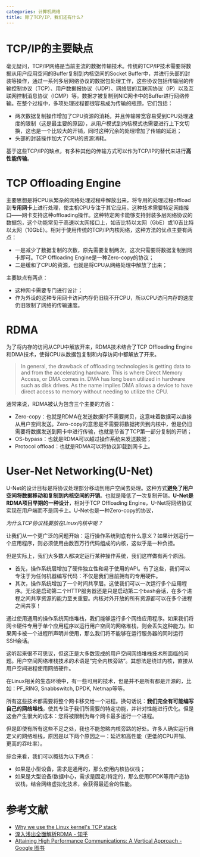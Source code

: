 ```yaml
---
categories: 计算机网络
title: 除了TCP/IP，我们还有什么?
---
```


# TCP/IP的主要缺点

毫无疑问，TCP/IP网络是当前主流的数据传输技术。传统的TCP/IP技术需要将数据从用户应用空间的Buffer复制到内核空间的Socket Buffer中，并进行头部的封装等操作，通过一系列多层网络协议的数据包处理工作，这些协议包括传输层的传输控制协议（TCP）、用户数据报协议（UDP）、网络层的互联网协议（IP）以及互联网控制消息协议（ICMP）等。数据才被复制到NIC网卡中的Buffer进行网络传输。在整个过程中，多项处理过程都很容易成为传输的瓶颈，它们包括：

- 两次数据复制操作增加了CPU资源的消耗，并且传输带宽容易受到CPU处理速度的限制（这是最主要的原因），从用户模式到内核模式也需要进行上下文切换，这也是一个比较大的开销，同时这种冗余的处理增加了传输的延迟；
- 头部的封装操作加大了CPU的资源消耗。

基于这些TCP/IP的缺点，有多种其他的传输方式可以作为TCP/IP的替代来进行**高性能传输**。

# TCP Offloading Engine

主要思想是将CPU从繁杂的网络处理过程中解放出来，将专用的处理过程offload到**专用网卡**上进行处理，使主机CPU专注于其它应用。这种技术需要特定网络接口——网卡支持这种offloading操作。这种特定网卡能够支持封装多层网络协议的数据包，这个功能常见于高速以太网接口上，如吉比特以太网（GbE）或10吉比特以太网（10GbE）。相对于使用传统的TCP/IP内核网络，这种方法的优点主要有两点：

- 一是减少了数据复制的次数，原先需要复制两次，这次只需要将数据复制到网卡即可。TCP Offloading Engine是一种Zero-copy的协议；
- 二是缓和了CPU的资源，也就是将CPU从网络处理中解放了出来；

主要缺点有两点：

- 这种网卡需要专门进行设计；
- 作为外设的这种专用网卡访问内存仍旧绕不开CPU，所以CPU访问内存的速度仍旧限制了网络的传输速度。

# RDMA

为了将内存的访问从CPU中解放开来，RDMA技术结合了TCP Offloading Engine和DMA技术，使得CPU从数据包复制和内存访问中都解放了开来。

> In general, the drawback of offloading technologies is getting data to and from the accelerating hardware. This is where Direct Memory Access, or DMA comes in. DMA has long been utilized in hardware such as disk drives. As the name implies DMA allows a device to have direct access to memory without needing to utilize the CPU.

通常来说，RDMA被认为包含三个主要的方面：

- Zero-copy：也就是RDMA在发送数据时不需要拷贝，这意味着数据可以直接从用户空间发送。Zero-copy的意思是不需要将数据拷贝到内核中，但是仍旧需要将数据发送到网卡中进行传输，也就是节省了TCP第一部分复制的开销；
- OS-bypass：也就是RDMA可以越过操作系统来发送数据；
- Protocol offload：也就是RDMA可以将协议卸载到网卡上。

# User-Net Networking(U-Net)

 U-Net的设计目标是将协议处理部分移动到用户空间去处理。这种方式**避免了用户空间将数据移动和复制到内核空间的开销**。也就是降低了一次复制开销。**U-Net是RDMA项目早期的一种设计**，相对于TCP Offloading Engine，U-Net将网络协议实现在用户端而不是网卡上。U-Net也是一种Zero-copy的协议，

*为什么TCP协议栈要放在Linux内核中呢？*

让我们从一个更广泛的问题开始：运行操作系统到底有什么意义？如果计划运行一个应用程序，则必须使用由数百万行代码组成的内核，这似乎是一种负担。

但是实际上，我们大多数人都决定运行某种操作系统，我们这样做有两个原因。

- 首先，操作系统层增加了硬件独立性和易于使用的API。有了这些，我们可以专注于为任何机器编写代码：不仅是我们目前拥有的专用硬件。
- 其次，操作系统增加了一个时间共享层。这使我们可以一次运行多个应用程序。无论是启动第二个HTTP服务器还是只是启动第二个bash会话，在多个进程之间共享资源的能力至关重要。内核对外开放的所有资源都可以在多个进程之间共享！

通过使用通用的操作系统网络堆栈，我们能够运行多个网络应用程序。如果我们将网卡硬件专用于单个应用程序以运行用户空间的网络堆栈，则会丢失这种能力。如果网卡被一个进程所声明并使用，那么我们将不能够在运行服务器的同时运行SSH会话。

这听起来很不可思议，但这正是大多数现成的用户空间网络堆栈技术所面临的问题。用户空间网络堆栈技术的术语是“完全内核旁路”。其想法是绕过内核，直接从用户空间进程使用网络硬件。

在Linux相关的生态环境中，有一些可用的技术，但是并不是所有都是开源的，比如：PF_RING,  Snabbswitch, DPDK, Netmap等等。

所有这些技术都需要将整个网卡移交给一个进程。换句话说：**我们完全有可能编写自己的网络堆栈**，使其专注于我们所需要的特定功能，并针对性能进行优化。但是这会产生很大的成本：您将被限制为每个网卡最多运行一个进程。

但是即使有所有这些不足之处，我也不能忽略内核旁路的好处。许多人确实运行自定义的网络堆栈，原因是以下两个原因之一：延迟和高性能（更低的CPU开销、更高的吞吐率）。

综合来看，我们可以概括为以下两点：

- 如果是小型设备，需求是通用的，那么使用内核协议栈；
- 如果是大型设备/数据中心，需求是固定/特定的，那么使用DPDK等用户态协议栈，结合网络虚拟化技术，会获得最适合的性能。

# 参考文献

- [Why we use the Linux kernel's TCP stack](https://blog.cloudflare.com/why-we-use-the-linux-kernels-tcp-stack/)
- [深入浅出全面解析RDMA - 知乎](https://zhuanlan.zhihu.com/p/37669618)
- [Attaining High Performance Communications: A Vertical Approach - Google 图书](https://books.google.com/books/about/Attaining_High_Performance_Communication.html?id=9HldmAEACAAJ)